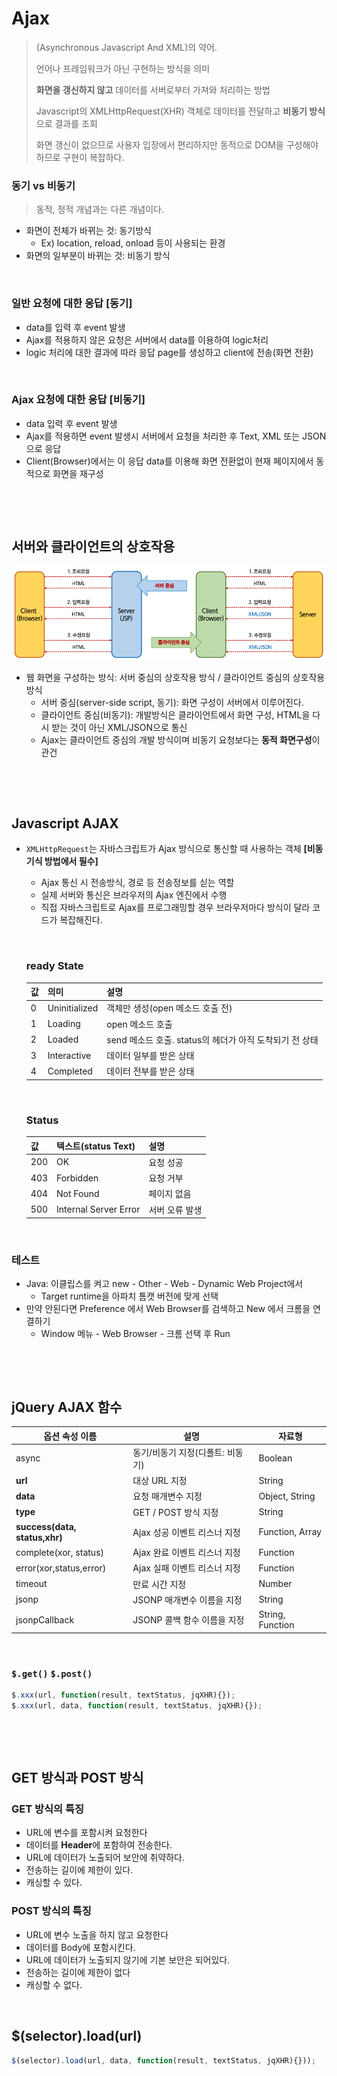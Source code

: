 # Ajax

> (Asynchronous Javascript And XML)의 약어.
>
> 언어나 프레임워크가 아닌 구현하는 방식을 의미
>
> **화면을 갱신하지 않고** 데이터를 서버로부터 가져와 처리하는 방법
>
> Javascript의 XMLHttpRequest(XHR) 객체로 데이터를 전달하고 **비동기 방식**으로 결과를 조회
>
> 화면 갱신이 없으므로 사용자 입장에서 편리하지만 동적으로 DOM을 구성해야 하므로 구현이 복잡하다.

### 동기 vs 비동기

> 동적, 정적 개념과는 다른 개념이다.

* 화면이 전체가 바뀌는 것: 동기방식
  * Ex) location, reload, onload 등이 사용되는 환경
* 화면의 일부분이 바뀌는 것: 비동기 방식

​                      

### 일반 요청에 대한 응답 [동기]

* data를 입력 후 event 발생
* Ajax를 적용하지 않은 요청은 서버에서 data를 이용하여 logic처리
* logic 처리에 대한 결과에 따라 응답 page를 생성하고 client에 전송(화면 전환)

​       

### Ajax 요청에 대한 응답 [비동기]

* data 입력 후 event 발생
* Ajax를 적용하면 event 발생시 서버에서 요청을 처리한 후 Text, XML 또는 JSON으로 응답
* Client(Browser)에서는 이 응답 data를 이용해 화면 전환없이 현재 페이지에서 동적으로 화면을 재구성

​           

​             

## 서버와 클라이언트의 상호작용

<img src="ajax_basic.assets/image-20220310163919610.png" alt="image-20220310163919610" style="zoom:80%;" />

* 웹 화면을 구성하는 방식: 서버 중심의 상호작용 방식 / 클라이언트 중심의 상호작용 방식
  * 서버 중심(server-side script, 동기): 화면 구성이 서버에서 이루어진다.
  * 클라이언트 중심(비동기): 개발방식은 클라이언트에서 화면 구성, HTML을 다시 받는 것이 아닌 XML/JSON으로 통신
  * Ajax는 클라이언트 중심의 개발 방식이며 비동기 요청보다는 **동적 화면구성**이 관건

​              

​                   

## Javascript AJAX

* `XMLHttpRequest`는 자바스크립트가 Ajax 방식으로 통신할 때 사용하는 객체 **[비동기식 방법에서 필수]**

  * Ajax 통신 시 전송방식, 경로 등 전송정보를 싣는 역할
  * 실제 서버와 통신은 브라우저의 Ajax 엔진에서 수행
  * 직접 자바스크립트로 Ajax를 프로그래밍할 경우 브라우저마다 방식이 달라 코드가 복잡해진다. 

  ​      

  ### ready State

  | 값   | 의미          | 설명                                                    |
  | ---- | ------------- | ------------------------------------------------------- |
  | 0    | Uninitialized | 객체만 생성(open 메소드 호출 전)                        |
  | 1    | Loading       | open 메소드 호출                                        |
  | 2    | Loaded        | send 메소드 호출. status의 헤더가 아직 도착되기 전 상태 |
  | 3    | Interactive   | 데이터 일부를 받은 상태                                 |
  | 4    | Completed     | 데이터 전부를 받은 상태                                 |

  ​              

  ### Status

  | 값   | 텍스트(status Text)   | 설명           |
  | ---- | --------------------- | -------------- |
  | 200  | OK                    | 요청 성공      |
  | 403  | Forbidden             | 요청 거부      |
  | 404  | Not Found             | 페이지 없음    |
  | 500  | Internal Server Error | 서버 오류 발생 |

  ​        

### 테스트

* Java: 이클립스를 켜고 new - Other - Web - Dynamic Web Project에서
  * Target runtime을 아파치 톰캣 버전에 맞게 선택
* 만약 안된다면 Preference 에서 Web Browser를 검색하고 New 에서 크롬을 연결하기
  * Window 메뉴 - Web Browser - 크롬 선택 후 Run

​        

​            

## jQuery AJAX 함수

| 옵션 속성 이름                | 설명                             | 자료형           |
| ----------------------------- | -------------------------------- | ---------------- |
| async                         | 동기/비동기 지정(디폴트: 비동기) | Boolean          |
| **url**                       | 대상 URL 지정                    | String           |
| **data**                      | 요청 매개변수 지정               | Object, String   |
| **type**                      | GET / POST 방식 지정             | String           |
| **success(data, status,xhr)** | Ajax 성공 이벤트 리스너 지정     | Function, Array  |
| complete(xor, status)         | Ajax 완료 이벤트 리스너 지정     | Function         |
| error(xor,status,error)       | Ajax 실패 이벤트 리스너 지정     | Function         |
| timeout                       | 만료 시간 지정                   | Number           |
| jsonp                         | JSONP 매개변수 이름을 지정       | String           |
| jsonpCallback                 | JSONP 콜백 함수 이름을 지정      | String, Function |

​          

### `$.get()`  `$.post()`

```javascript
$.xxx(url, function(result, textStatus, jqXHR){});
$.xxx(url, data, function(result, textStatus, jqXHR){});
```

​           

​         

## GET 방식과 POST 방식

### GET 방식의 특징

* URL에 변수를 포함시켜 요청한다
* 데이터를 **Header**에 포함하여 전송한다.
* URL에 데이터가 노출되어 보안에 취약하다.
* 전송하는 길이에 제한이 있다.
* 캐싱할 수 있다.

### POST 방식의 특징

* URL에 변수 노출을 하지 않고 요청한다
* 데이터를 Body에 포함시킨다.
* URL에 데이터가 노출되지 않기에 기본 보안은 되어있다.
* 전송하는 길이에 제한이 없다
* 캐싱할 수 없다.

​            

## $(selector).load(url)

```javascript
$(selector).load(url, data, function(result, textStatus, jqXHR){}));
```

